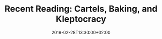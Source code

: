 ---
layout: reading_list
title: "Recent Reading: Cartels, Baking, and Kleptocracy"
excerpt: "My recent reading included bread, the National Weather Service, the drug war, and React."
type: reading_list
date: 2019-02-28T13:30:00+02:00
books:
  - id: lewis-coming-storm
    note: >
      I appreciate Michael Lewis’s Trump-era focus on the centrality of bureaucratic competence (or lack thereof) to American successes and the unfortunate lack of public awareness of its dysfunction in the shadow of the Trump administrations more sensational failures, embarrassments, and abuses. The primary focus here has the particularly Trumpian theme of kleptocracy at the National Weather Service. It’s material that has now been made available elsewhere, but in this iteration was produced as an Audible-exclusive audiobook. Lewis reads his own work, and his natural storyteller’s gift comes through as well in his voice and delivery as it does in his writing.
  - id: full-stack-react
    note: > 
      This e-book is a good, pragmatic walkthrough for building a web app with React, Node.js, and GraphQL. The focus is on React, and the pacing is the best in the sections most-focused on React. To the (limited) extent that there is some more theoretical material explaining the practical examples, this is similarly the most useful in the React sections. Working with this book has been a worthwhile exercise, but the most instructional value here is definitely dedicated to React and the sections on the rest of the stack will probably need to be supplemented from elsewhere
  - id: andersson-homemade-bread
    note: >
      Andersson is a Swedish food journalist who seems to focus on practical home baker oriented recipes. This English translation of her book is very direct in that there are quantities that appear in pretty unusual quantities in terms of imperial measurements. I might have preferred to have the original metric measurements so that I could do conversions myself or not as convenient. The recipes themselves, though, are very useful. Lots of Swedish basics I will enjoy experimenting with and some good practical advice on how to adjust basic recipes to personal tastes. In my experience, baking books either pursue a theoretical that is only useful for relatively advanced bakers or present basic recipes with no elaboration on how they work and how they might be altered. Andersson’s more open approach to instruction at a technical level appropriate to baking simple family-oriented basics has been very useful to me.
  - id: winslow-the-cartel
    note: >
      We received this book as a Christmas gift from a friend who confessed it had wrecked his winter grading schedule. It works on an impressive scale, exploring the fallout of the U.S. war on drugs in Mexico over the course of about 15 years and from Guatemala to Matamoros to San Diego, but with the heart of its narrative in Juaréz at the peak of the violence there. It’s both engrossing and appalling in its action sequences while managing to be mostly sensitive to the horrible human consequences of U.S.-driven anti-drug policy. It is fundamentally an entertainment, but its political engagement feels authentic.
---
